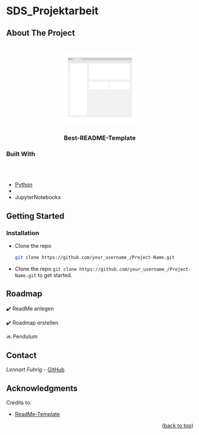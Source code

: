 # SDS_Projektarbeit

<div id="top"></div>


## About The Project

<br />
<div align="center">
  <a href="https://github.com/lennart2810/SDS_Projektarbeit/blob/master/appendix">
    <img src="appendix/screenshot.png" alt="Images" width="200" height="200">
  </a>
  
</div>

<h3 align="center">Best-README-Template</h3>


### Built With
<br />
<br />

* [Python](https://www.python.org)
* <br />
* JupyterNotebooks


## Getting Started

### Installation


* Clone the repo
   ```sh
   git clone https://github.com/your_username_/Project-Name.git
   ```

* Clone the repo `git clone https://github.com/your_username_/Project-Name.git` to get started.


<!-- ROADMAP -->
## Roadmap

:heavy_check_mark: ReadMe anlegen

:heavy_check_mark: Roadmap erstellen

:soon: Pendulum


<!-- CONTACT -->
## Contact

_Lennart Fuhrig_ - [GitHub](https://github.com/lennart2810) 



<!-- ACKNOWLEDGMENTS -->
## Acknowledgments

Credits to:

* [ReadMe-Template](https://github.com/othneildrew/Best-README-Template)


<!-- vorgegeben 
* [Choose an Open Source License](https://choosealicense.com)
* [GitHub Emoji Cheat Sheet](https://www.webpagefx.com/tools/emoji-cheat-sheet)
* [Malven's Flexbox Cheatsheet](https://flexbox.malven.co/)
* [Malven's Grid Cheatsheet](https://grid.malven.co/)
* [Img Shields](https://shields.io)
* [GitHub Pages](https://pages.github.com)
* [Font Awesome](https://fontawesome.com)
* [React Icons](https://react-icons.github.io/react-icons/search)
-->

<p align="right">(<a href="#top">back to top</a>)</p>



<!-- MARKDOWN LINKS & IMAGES -->
<!-- https://www.markdownguide.org/basic-syntax/#reference-style-links -->

[product-screenshot]: appendix/screenshot.png

